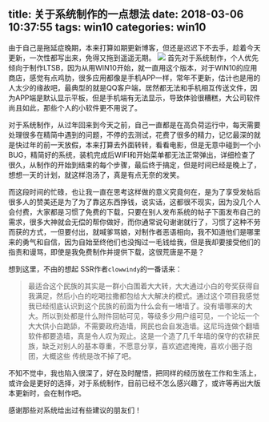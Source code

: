 title: 关于系统制作的一点想法
date: 2018-03-06 10:37:55
tags: win10
categories: win10
---

由于自己是拖延症晚期，本来打算如期更新博客，但还是迟迟下不去手，趁着今天更新，一次性都写出来，免得又拖到遥遥无期。
![](http://7xr8tf.com1.z0.glb.clouddn.com/blog/20180306/112945339.jpg)
首先对于系统制作，个人优先倾向于制作LTSB，因为从用WIN10开始，就一直用这个版本，对于WIN10的应用商店，感觉有点鸡肋，很多应用都像是手机APP一样，常年不更新，估计也是用的人太少的缘故吧，最典型的就是QQ客户端，居然都无法和手机相互传送文件，因为APP端是默认显示平板，但是手机端有无法显示，导致体验很糟糕，大公司软件尚且如此，那些个人的小软件更不用说了。
<!--more-->
对于系统制作，从过年回来到今天之前，自己一直都是在高负荷运行中，每天需要处理很多在精简中遇到的问题，不停的去测试，花费了很多的精力，记忆最深的就是快过年的前一天放假，本来打算去外面转转，看看电影，但是无意中碰到一个小BUG，精简好的系统，装机完成后WIFI和开始菜单都无法正常弹出，详细检查了很久，从制作的开始到结束的每个步骤，最后终于搞定，但是时间已经是晚上了，想想一天的计划，就这样泡汤了，真是有点无奈的发笑。

而这段时间的忙碌，也让我一直在思考这样做的意义究竟何在，是为了享受发帖后很多人的赞美还是为了为了靠这东西挣钱，说实话，这都很不现实，因为没几个人会付费，大家都是习惯了免费的下载，只要在别人发布系统的帖子下面发布自己的需求，很多大神就会无偿的帮你做好，而你通常说句谢谢就行了，习惯了这种不劳而获的方式，一但要付出，就喊爹骂娘，对制作者恶语相向，我不知道他们是哪里来的勇气和自信，因为自始至终他们也没掏过一毛钱给我，但是我却要接受他们的指责和谩骂，即使是我免费制作并提供下载，这很荒唐是不是？

想到这里，不由的想起 SSR作者`clowwindy`的一番话来：
>  最适合这个民族的其实是一群小白围着大大转，大大通过小白的夸奖获得自我满足，然后小白的吃喝拉撒都包给大大解决的模式。通过这个项目我感觉我已经彻底认识到这个民族的前面为什么会有一堵墙了。没有墙哪来的大大。所以到处都是什么附件回帖可见，等级多少用户组可见，一个论坛一个大大供小白跪舔，不需要政府造墙，网民也会自发造墙。这尼玛连做个翻墙软件都要造墙，真是令人叹为观止。这是一个造了几千年墙的保守的农耕民族，缺乏对别人的基本尊重，不愿意分享，喜欢遮遮掩掩，喜欢小圈子抱团，大概这些 传统是改不掉了吧。

不知不觉中，我也陷入很深了，好在及时醒悟，把同样的经历放在工作和生活上，或许会是更好的选择，对于系统制作，目前已经不怎么感兴趣了，或许等再出大版本更新时，会在制作吧。

感谢那些对系统给出过有些建议的朋友们！